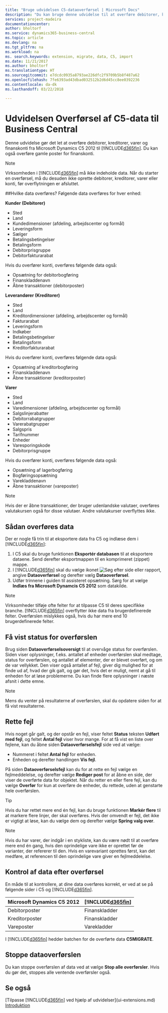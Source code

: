 ```yaml
---
title: "Bruge udvidelsen C5-dataoverførsel | Microsoft Docs"
description: "Du kan bruge denne udvidelse til at overføre debitorer, kreditorer, varer og omkostninger på finanskonti fra Microsoft Dynamics C5 2012 til Financials."
services: project-madeira
documentationcenter: 
author: bholtorf
ms.service: dynamics365-business-central
ms.topic: article
ms.devlang: na
ms.tgt_pltfrm: na
ms.workload: na
ms. search.keywords: extension, migrate, data, C5, import
ms.date: 11/21/2017
ms.author: bholtorf
ms.translationtype: HT
ms.sourcegitcommit: e7dcdc0935a8793ae226dfc2f9709b5b8f487a62
ms.openlocfilehash: 7fe6393ad43dbad032512b2d6d45cc8ee0392236
ms.contentlocale: da-dk
ms.lasthandoff: 03/22/2018

---
```


# <a name="the-c5-data-migration-extension-for-business-central"></a>Udvidelsen Overførsel af C5-data til Business Central
Denne udvidelse gør det let at overføre debitorer, kreditorer, varer og finanskonti fra Microsoft Dynamics C5 2012 til [!INCLUDE[d365fin](includes/d365fin_md.md)]. Du kan også overføre gamle poster for finanskonti.

> [!Note]
> Virksomheden i [!INCLUDE[d365fin](includes/d365fin_md.md)] må ikke indeholde data. Når du starter en overførsel, må du desuden ikke oprette debitorer, kreditorer, varer eller konti, før overflytningen er afsluttet.

##<a name="what-data-is-migrated"></a>Hvilke data overføres?
Følgende data overføres for hver enhed:

**Kunder (Debitorer)**
* Sted
* Land
* Kundedimensioner (afdeling, arbejdscenter og formål)
* Leveringsform
* Sælger
* Betalingsbetingelser
* Betalingsform
* Debitorprisgruppe
* Debitorfakturarabat

Hvis du overfører konti, overføres følgende data også:

* Opsætning for debitorbogføring
* Finanskladdenavn
* Åbne transaktioner (debitorposter)

**Leverandører (Kreditorer)**
* Sted
* Land
* Kreditordimensioner (afdeling, arbejdscenter og formål)
* Fakturarabat
* Leveringsform
* Indkøber
* Betalingsbetingelser
* Betalingsform
* Kreditorfakturarabat

Hvis du overfører konti, overføres følgende data også:

* Opsætning af kreditorbogføring
* Finanskladdenavn
* Åbne transaktioner (kreditorposter)

**Varer**
* Sted
* Land
* Varedimensioner (afdeling, arbejdscenter og formål)
* Salgslinjerabatter
* Debitorrabatgrupper
* Varerabatgrupper
* Salgspris
* Tarifnummer
* Enheder
* Varesporingskode
* Debitorprisgruppe

Hvis du overfører konti, overføres følgende data også:

* Opsætning af lagerbogføring
* Bogføringsopsætning
* Varekladdenavn
* Åbne transaktioner (vareposter)

> [!Note]
> Hvis der er åbne transaktioner, der bruger udenlandske valutaer, overføres valutakursen også for disse valutaer. Andre valutakurser overflyttes ikke.

## <a name="to-migrate-data"></a>Sådan overføres data
Der er nogle få trin til at eksportere data fra C5 og indlæse dem i [!INCLUDE[d365fin](includes/d365fin_md.md)]:  

1. I C5 skal du bruge funktionen **Eksportér databasen** til at eksportere dataene. Send derefter eksportmappen til en komprimeret (zippet) mappe.  
2. I [!INCLUDE[d365fin](includes/d365fin_md.md)] skal du vælge ikonet ![Søg efter side eller rapport](media/ui-search/search_small.png "Ikonet Søg efter side eller rapport"), angive **Dataoverførsel** og derefter vælg **Dataoverførsel**.  
3. Udfør trinnene i guiden til assisteret opsætning. Sørg for at vælge **Indlæs fra Microsoft Dynamcis C5 2012** som datakilde.  

> [!Note]
> Virksomheder tilføje ofte felter for at tilpasse C5 til deres specifikke branche. [!INCLUDE[d365fin](includes/d365fin_md.md)] overflytter ikke data fra brugerdefinerede felter. Overførslen mislykkes også, hvis du har mere end 10 brugerdefinerede felter.

## <a name="viewing-the-status-of-the-migration"></a>Få vist status for overførslen
Brug siden **Dataoverførselsoversigt** til at overvåge status for overførslen. Siden viser oplysninger, f.eks. antallet af enheder overførslen skal medtage, status for overførslen, og antallet af elementer, der er blevet overført, og om de var vellykket. Den viser også antallet af fejl, giver dig mulighed for at finde ud af, hvad der gik galt, og gør det, hvis det er muligt, nemt at gå til enheden for at løse problemerne. Du kan finde flere oplysninger i næste afsnit i dette emne.  

> [!Note]
> Mens du venter på resultaterne af overførslen, skal du opdatere siden for at få vist resultaterne.

## <a name="correcting-errors"></a>Rette fejl
Hvis noget går galt, og der opstår en fejl, viser feltet **Status** teksten **Udført med fejl**, og feltet **Antal fejl** viser hvor mange. For at få vist en liste over fejlene, kan du åbne siden **Dataoverførselsfejl** side ved at vælge:  

* Nummeret i feltet **Antal fejl** for enheden.  
* Enheden og derefter handlingen **Vis fejl**.  

På siden **Dataoverførselsfejl** kan du for at rette en fejl vælge en fejlmeddelelse, og derefter vælge **Rediger post** for at åbne en side, der viser de overførte data for objektet. Når du retter en eller flere fejl, kan du vælge **Overfør** for kun at overføre de enheder, du rettede, uden at genstarte hele overførslen.  

> [!Tip]
> Hvis du har rettet mere end én fejl, kan du bruge funktionen **Markér flere** til at markere flere linjer, der skal overføres. Hvis der omvendt er fejl, det ikke er vigtigt at løse, kan du vælge dem og derefter vælge **Spring valg over**.

> [!Note]
> Hvis du har varer, der indgår i en stykliste, kan du være nødt til at overføre mere end én gang, hvis den oprindelige vare ikke er oprettet før de varianter, der refererer til den. Hvis en varevariant oprettes først, kan det medføre, at referencen til den oprindelige vare giver en fejlmeddelelse.  

## <a name="verifying-data-after-migrating"></a>Kontrol af data efter overførsel
En måde til at kontrollere, at dine data overføres korrekt, er ved at se på følgende sider i C5 og [!INCLUDE[d365fin](includes/d365fin_md.md)].

|Microsoft Dynamics C5 2012 | [!INCLUDE[d365fin](includes/d365fin_md.md)]|
|-----|-----|
|Debitorposter| Finanskladder|
|Kreditorposter| Finanskladder|
|Vareposter| Varekladder|

I [!INCLUDE[d365fin](includes/d365fin_md.md)] hedder batchen for de overførte data **C5MIGRATE**.

## <a name="stopping-data-migration"></a>Stoppe dataoverførslen
Du kan stoppe overførslen af data ved at vælge **Stop alle overførsler**. Hvis du gør det, stoppes alle ventende overførsler også.

## <a name="see-also"></a>Se også
[Tilpasse [!INCLUDE[d365fin](includes/d365fin_md.md)] ved hjælp af udvidelser](ui-extensions.md)  
[Introduktion](product-get-started.md) 

